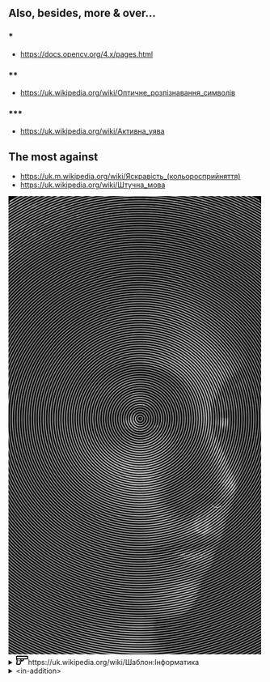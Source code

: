 ## Also, besides, more & over...

### *

+ https://docs.opencv.org/4.x/pages.html

### **

+ https://uk.wikipedia.org/wiki/Оптичне_розпізнавання_символів

### ***

+ https://uk.wikipedia.org/wiki/Активна_уява

## The most against

+ https://uk.m.wikipedia.org/wiki/Яскравість_(кольоросприйняття)
+ https://uk.wikipedia.org/wiki/Штучна_мова

<img title="https://pin.it/wX6W9XM" alt="https://pin.it/wX6W9XM" src="https://raw.githubusercontent.com/nazar-chepliaka/Image-to-Ascii-Coding-Challenge/master/assets/pin/_.jpeg" width="500">

<details>
  <summary><img src="https://raw.githubusercontent.com/nazar-chepliaka/Image-to-Ascii-Coding-Challenge/master/assets/icon/1936641.png" width="24">https://uk.wikipedia.org/wiki/Шаблон:Інформатика</summary>
  <img title="Апріорна мова" alt="Прапор штучних мов, придуманий передплатниками розсилки CONLANG." src="https://raw.githubusercontent.com/nazar-chepliaka/Image-to-Ascii-Coding-Challenge/master/assets/flag/Conlangflag.svg.png" width="500">
</details>
<details>
  <summary>&lt;in-addition></summary>
&lt;link>https://github.com/mattermost<span></span>&lt;/link><br>
&lt;image><br>
  <img title="XML design for SOAP" alt="XML design for SOAP" src="https://raw.githubusercontent.com/nazar-chepliaka/Image-to-Ascii-Coding-Challenge/master/assets/screenshot/photo_2022-08-13_19-23-06.jpg" width="500"><br>
&lt;/image><br>
&lt;/in-addition>
</details>



